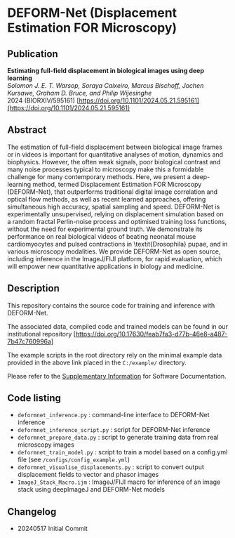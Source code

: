 # DEFORM-Net (Displacement Estimation FOR Microscopy)

## Publication

**Estimating full-field displacement in biological images using deep learning**   
*Solomon J. E. T. Warsop, Soraya Caixeiro, Marcus Bischoff, Jochen Kursawe, Graham D. Bruce, and Philip Wijesinghe*  
2024 (BIORXIV/595161) [https://doi.org/10.1101/2024.05.21.595161](https://doi.org/10.1101/2024.05.21.595161)

## Abstract

The estimation of full-field displacement between biological image frames or in videos is important for quantitative analyses of motion, dynamics and biophysics.
However, the often weak signals, poor biological contrast and many noise processes typical to microscopy make this a formidable challenge for many contemporary methods.
Here, we present a deep-learning method, termed Displacement Estimation FOR Microscopy (DEFORM-Net), that outperforms traditional digital image correlation and optical flow methods, as well as recent learned approaches, offering simultaneous high accuracy, spatial sampling and speed.
DEFORM-Net is experimentally unsupervised, relying on displacement simulation based on a random fractal Perlin-noise process and optimised training loss functions, without the need for experimental ground truth.
We demonstrate its performance on real biological videos of beating neonatal mouse cardiomyocytes and pulsed contractions in \textit{Drosophila} pupae, and in various microscopy modalities.
We provide DEFORM-Net as open source, including inference in the ImageJ/FIJI platform, for rapid evaluation, which will empower new quantitative applications in biology and medicine.


## Description

This repository contains the source code for training and inference with DEFORM-Net.

The associated data, compiled code and trained models can be found in our institutional repository [https://doi.org/10.17630/feab7fa3-d77b-46e8-a487-7b47c760996a]

The example scripts in the root directory rely on the minimal example data provided in the above link placed in the ```C:/example/``` directory.

Please refer to the [Supplementary Information](https://www.biorxiv.org/content/10.1101/2024.05.21.595161v1.supplementary-material) for Software Documentation.


## Code listing

- `deformnet_inference.py` : command-line interface to DEFORM-Net inference
- `deformnet_inference_script.py` : script for DEFORM-Net inference
- `deformnet_prepare_data.py` : script to generate training data from real microscopy images
- `deformnet_train_model.py` : script to train a model based on a config.yml file (see `/configs/config_example.yml`)
- `deformnet_visualise_displacements.py` : script to convert output displacement fields to vector and phasor images
- `ImageJ_Stack_Macro.ijm` : ImageJ/FIJI macro for inference of an image stack using deepImageJ and DEFORM-Net models

## Changelog

- 20240517 Initial Commit
